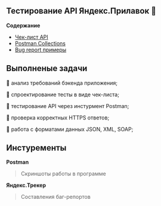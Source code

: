 ## Тестирование API Яндекс.Прилавок &#127823;

**Содержание**

- [Чек-лист API]()
- [Postman Collections]()
- [Bug report примеры]()

## Выполненые задачи

&#128313; анализ требований бэкенда приложения;

&#128313; спроектирование тесты в виде чек-листа;

&#128313; тестирование API через инстурмент Postman;

&#128313; проверка корректных HTTPS ответов;

&#128313; работа с форматами данных JSON, XML, SOAP;


## Инстуременты

**Postman**
> Скриншоты работы в программе

**Яндекс.Трекер**
> Составления баг-репортов
